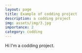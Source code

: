 ```yaml
---
layout: page
title: Example of codding project
description: a codding project
img: assets/img/3.jpg
importance: 2
category: codding
---
```


Hi I'm a codding project.